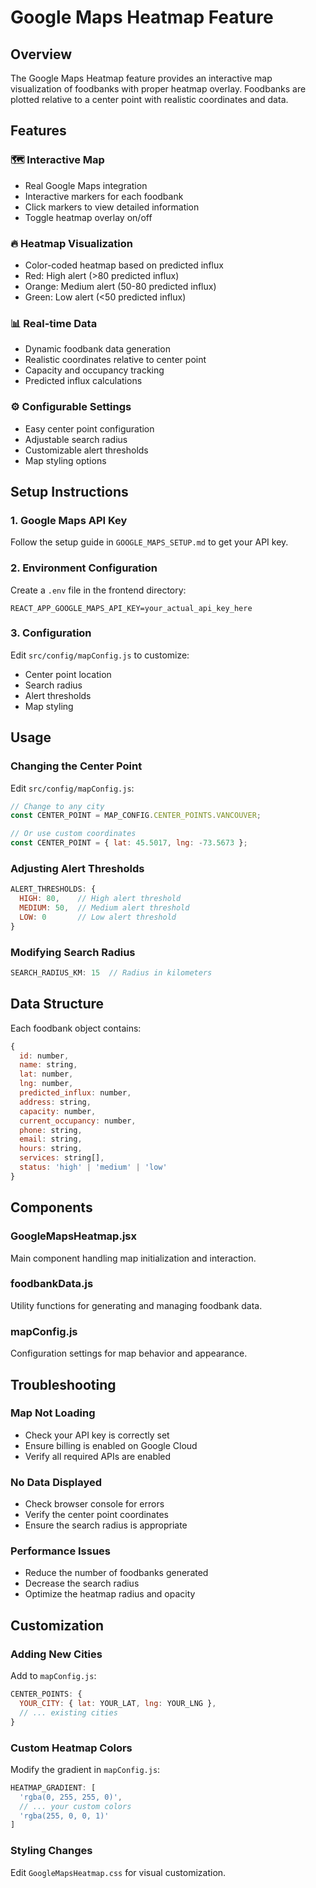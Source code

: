 # Google Maps Heatmap Feature

## Overview
The Google Maps Heatmap feature provides an interactive map visualization of foodbanks with proper heatmap overlay. Foodbanks are plotted relative to a center point with realistic coordinates and data.

## Features

### 🗺️ Interactive Map
- Real Google Maps integration
- Interactive markers for each foodbank
- Click markers to view detailed information
- Toggle heatmap overlay on/off

### 🔥 Heatmap Visualization
- Color-coded heatmap based on predicted influx
- Red: High alert (>80 predicted influx)
- Orange: Medium alert (50-80 predicted influx)
- Green: Low alert (<50 predicted influx)

### 📊 Real-time Data
- Dynamic foodbank data generation
- Realistic coordinates relative to center point
- Capacity and occupancy tracking
- Predicted influx calculations

### ⚙️ Configurable Settings
- Easy center point configuration
- Adjustable search radius
- Customizable alert thresholds
- Map styling options

## Setup Instructions

### 1. Google Maps API Key
Follow the setup guide in `GOOGLE_MAPS_SETUP.md` to get your API key.

### 2. Environment Configuration
Create a `.env` file in the frontend directory:
```
REACT_APP_GOOGLE_MAPS_API_KEY=your_actual_api_key_here
```

### 3. Configuration
Edit `src/config/mapConfig.js` to customize:
- Center point location
- Search radius
- Alert thresholds
- Map styling

## Usage

### Changing the Center Point
Edit `src/config/mapConfig.js`:
```javascript
// Change to any city
const CENTER_POINT = MAP_CONFIG.CENTER_POINTS.VANCOUVER;

// Or use custom coordinates
const CENTER_POINT = { lat: 45.5017, lng: -73.5673 };
```

### Adjusting Alert Thresholds
```javascript
ALERT_THRESHOLDS: {
  HIGH: 80,    // High alert threshold
  MEDIUM: 50,  // Medium alert threshold
  LOW: 0       // Low alert threshold
}
```

### Modifying Search Radius
```javascript
SEARCH_RADIUS_KM: 15  // Radius in kilometers
```

## Data Structure

Each foodbank object contains:
```javascript
{
  id: number,
  name: string,
  lat: number,
  lng: number,
  predicted_influx: number,
  address: string,
  capacity: number,
  current_occupancy: number,
  phone: string,
  email: string,
  hours: string,
  services: string[],
  status: 'high' | 'medium' | 'low'
}
```

## Components

### GoogleMapsHeatmap.jsx
Main component handling map initialization and interaction.

### foodbankData.js
Utility functions for generating and managing foodbank data.

### mapConfig.js
Configuration settings for map behavior and appearance.

## Troubleshooting

### Map Not Loading
- Check your API key is correctly set
- Ensure billing is enabled on Google Cloud
- Verify all required APIs are enabled

### No Data Displayed
- Check browser console for errors
- Verify the center point coordinates
- Ensure the search radius is appropriate

### Performance Issues
- Reduce the number of foodbanks generated
- Decrease the search radius
- Optimize the heatmap radius and opacity

## Customization

### Adding New Cities
Add to `mapConfig.js`:
```javascript
CENTER_POINTS: {
  YOUR_CITY: { lat: YOUR_LAT, lng: YOUR_LNG },
  // ... existing cities
}
```

### Custom Heatmap Colors
Modify the gradient in `mapConfig.js`:
```javascript
HEATMAP_GRADIENT: [
  'rgba(0, 255, 255, 0)',
  // ... your custom colors
  'rgba(255, 0, 0, 1)'
]
```

### Styling Changes
Edit `GoogleMapsHeatmap.css` for visual customization. 